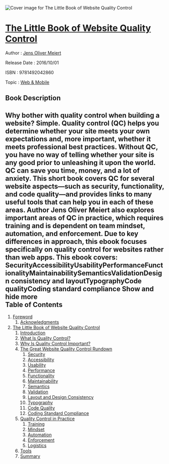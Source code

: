 ![Cover image for The Little Book of Website Quality Control](https://imgdetail.ebookreading.net/cover/cover/web_mobile/EB9781492042860.jpg)

[The Little Book of Website Quality Control](https://ebookreading.net/view/book/The+Little+Book+of+Website+Quality+Control-EB9781492042860_1.html "The Little Book of Website Quality Control")
====================================================================================================================

Author : [Jens Oliver Meiert](https://ebookreading.net/search/author/Jens+Oliver+Meiert)

Release Date : 2016/10/01

ISBN : 9781492042860

Topic : [Web & Mobile](https://ebookreading.net/search/category/web-mobile)

Book Description
-----------------

 Why bother with quality control when building a website? Simple. Quality control (QC) helps you determine whether your site meets your own expectations and, more important, whether it meets professional best practices. Without QC, you have no way of telling whether your site is any good prior to unleashing it upon the world. QC can save you time, money, and a lot of anxiety.
This short book covers QC for several website aspects—such as security, functionality, and code quality—and provides links to many useful tools that can help you in each of these areas. Author Jens Oliver Meiert also explores important areas of QC in practice, which requires training and is dependent on team mindset, automation, and enforcement.
Due to key differences in approach, this ebook focuses specifically on quality control for websites rather than web apps.
This ebook covers:
SecurityAccessibilityUsabilityPerformanceFunctionalityMaintainabilitySemanticsValidationDesign consistency and layoutTypographyCode qualityCoding standard compliance        Show and hide more                
Table of Contents
-----------------

1. [Foreword](https://ebookreading.net/view/book/The+Little+Book+of+Website+Quality+Control-EB9781492042860_5.html#idm139725879913184)
    1. [Acknowledgments](https://ebookreading.net/view/book/The+Little+Book+of+Website+Quality+Control-EB9781492042860_5.html#idm139725879910832)
1. [The Little Book of Website Quality Control](https://ebookreading.net/view/book/The+Little+Book+of+Website+Quality+Control-EB9781492042860_6.html#idm139725879900400)
    1. [Introduction](https://ebookreading.net/view/book/The+Little+Book+of+Website+Quality+Control-EB9781492042860_6.html#idm139725879904832)
    1. [What Is Quality Control?](https://ebookreading.net/view/book/The+Little+Book+of+Website+Quality+Control-EB9781492042860_7.html#idm139725879894336)
    1. [Why Is Quality Control Important?](https://ebookreading.net/view/book/The+Little+Book+of+Website+Quality+Control-EB9781492042860_8.html#idm139725879886960)
    1. [The Great Website Quality Control Rundown](https://ebookreading.net/view/book/The+Little+Book+of+Website+Quality+Control-EB9781492042860_9.html#idm139725879884208)
        1. [Security](https://ebookreading.net/view/book/The+Little+Book+of+Website+Quality+Control-EB9781492042860_9.html#idm139725879881232)
        1. [Accessibility](https://ebookreading.net/view/book/The+Little+Book+of+Website+Quality+Control-EB9781492042860_9.html#idm139725879780240)
        1. [Usability](https://ebookreading.net/view/book/The+Little+Book+of+Website+Quality+Control-EB9781492042860_9.html#idm139725879671872)
        1. [Performance](https://ebookreading.net/view/book/The+Little+Book+of+Website+Quality+Control-EB9781492042860_9.html#idm139725879670080)
        1. [Functionality](https://ebookreading.net/view/book/The+Little+Book+of+Website+Quality+Control-EB9781492042860_9.html#idm139725879659840)
        1. [Maintainability](https://ebookreading.net/view/book/The+Little+Book+of+Website+Quality+Control-EB9781492042860_9.html#idm139725879630096)
        1. [Semantics](https://ebookreading.net/view/book/The+Little+Book+of+Website+Quality+Control-EB9781492042860_9.html#idm139725879600384)
        1. [Validation](https://ebookreading.net/view/book/The+Little+Book+of+Website+Quality+Control-EB9781492042860_9.html#idm139725879599872)
        1. [Layout and Design Consistency](https://ebookreading.net/view/book/The+Little+Book+of+Website+Quality+Control-EB9781492042860_9.html#idm139725879513376)
        1. [Typography](https://ebookreading.net/view/book/The+Little+Book+of+Website+Quality+Control-EB9781492042860_9.html#idm139725879503776)
        1. [Code Quality](https://ebookreading.net/view/book/The+Little+Book+of+Website+Quality+Control-EB9781492042860_9.html#idm139725879457616)
        1. [Coding Standard Compliance](https://ebookreading.net/view/book/The+Little+Book+of+Website+Quality+Control-EB9781492042860_9.html#idm139725879424848)
    1. [Quality Control in Practice](https://ebookreading.net/view/book/The+Little+Book+of+Website+Quality+Control-EB9781492042860_10.html#idm139725879891552)
        1. [Training](https://ebookreading.net/view/book/The+Little+Book+of+Website+Quality+Control-EB9781492042860_10.html#idm139725879396528)
        1. [Mindset](https://ebookreading.net/view/book/The+Little+Book+of+Website+Quality+Control-EB9781492042860_10.html#idm139725879391616)
        1. [Automation](https://ebookreading.net/view/book/The+Little+Book+of+Website+Quality+Control-EB9781492042860_10.html#idm139725879377584)
        1. [Enforcement](https://ebookreading.net/view/book/The+Little+Book+of+Website+Quality+Control-EB9781492042860_10.html#idm139725879375344)
        1. [Logistics](https://ebookreading.net/view/book/The+Little+Book+of+Website+Quality+Control-EB9781492042860_10.html#logistics)
    1. [Tools](https://ebookreading.net/view/book/The+Little+Book+of+Website+Quality+Control-EB9781492042860_11.html#idm139725879397888)
    1. [Summary](https://ebookreading.net/view/book/The+Little+Book+of+Website+Quality+Control-EB9781492042860_12.html#idm139725879343776)
